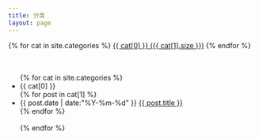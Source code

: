 ```yaml
---
title: 分类
layout: page
---
```


<div id='tag_cloud'>
{% for cat in site.categories %}
<a class="nav2"  href="#{{ cat[0] }}" title="{{ cat[0] }}" rel="{{ cat[1].size }}">{{ cat[0] }} ({{ cat[1].size }})</a>
{% endfor %}
<div class="cls"></div>
</div>
<br />
<br />

<ul class="listing">
{% for cat in site.categories %}
  <li class="listing-seperator nav1" id="{{ cat[0] }}">{{ cat[0] }}</li>
{% for post in cat[1] %}
  <li class="listing-item">
  <time datetime="{{ post.date | date:"%Y-%m-%d" }}">{{ post.date | date:"%Y-%m-%d" }}</time>
  <a href="{{ post.url }}" title="{{ post.title }}">{{ post.title }}</a>
  </li>
{% endfor %}
<br />
<br />
{% endfor %}
</ul>

<script src="/media/js/jquery.tagcloud.js" type="text/javascript" charset="utf-8"></script> 
<script language="javascript">
$.fn.tagcloud.defaults = {
    size: {start: 1, end: 1, unit: 'em'},
      color: {start: '#f8e0e6', end: '#ff3333'}
};

$(function () {
    $('#tag_cloud a').tagcloud();
});
</script>

